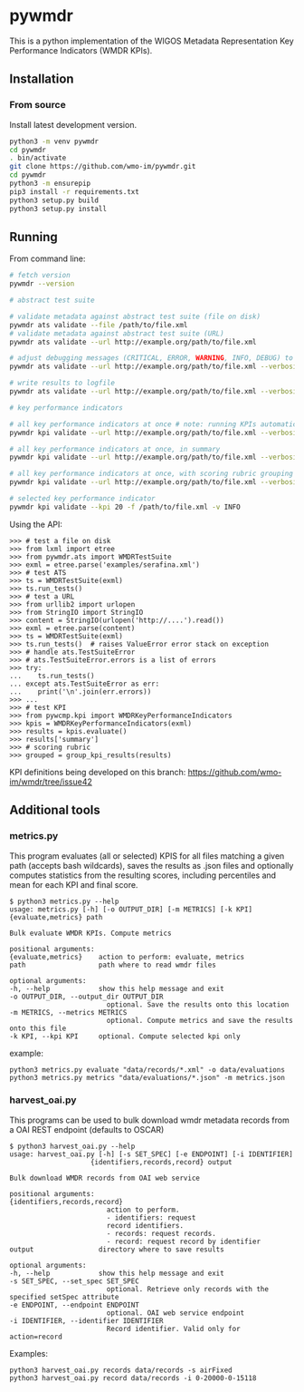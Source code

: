 # pywmdr

This is a python implementation of the WIGOS Metadata Representation Key Performance Indicators (WMDR KPIs).

## Installation

### From source

Install latest development version.

```bash
python3 -m venv pywmdr
cd pywmdr
. bin/activate
git clone https://github.com/wmo-im/pywmdr.git
cd pywmdr
python3 -m ensurepip
pip3 install -r requirements.txt
python3 setup.py build
python3 setup.py install
```
## Running 
From command line:
```bash
# fetch version
pywmdr --version

# abstract test suite

# validate metadata against abstract test suite (file on disk)
pywmdr ats validate --file /path/to/file.xml
# validate metadata against abstract test suite (URL)
pywmdr ats validate --url http://example.org/path/to/file.xml

# adjust debugging messages (CRITICAL, ERROR, WARNING, INFO, DEBUG) to stdout
pywmdr ats validate --url http://example.org/path/to/file.xml --verbosity DEBUG

# write results to logfile
pywmdr ats validate --url http://example.org/path/to/file.xml --verbosity DEBUG --logfile /tmp/foo.txt

# key performance indicators

# all key performance indicators at once # note: running KPIs automatically runs the ats
pywmdr kpi validate --url http://example.org/path/to/file.xml --verbosity DEBUG

# all key performance indicators at once, in summary
pywmdr kpi validate --url http://example.org/path/to/file.xml --verbosity DEBUG --summary

# all key performance indicators at once, with scoring rubric grouping
pywmdr kpi validate --url http://example.org/path/to/file.xml --verbosity DEBUG --group

# selected key performance indicator
pywmdr kpi validate --kpi 20 -f /path/to/file.xml -v INFO
```
Using the API:
```pycon
>>> # test a file on disk
>>> from lxml import etree
>>> from pywmdr.ats import WMDRTestSuite
>>> exml = etree.parse('examples/serafina.xml')
>>> # test ATS
>>> ts = WMDRTestSuite(exml)
>>> ts.run_tests() 
>>> # test a URL
>>> from urllib2 import urlopen
>>> from StringIO import StringIO
>>> content = StringIO(urlopen('http://....').read())
>>> exml = etree.parse(content)
>>> ts = WMDRTestSuite(exml)
>>> ts.run_tests()  # raises ValueError error stack on exception
>>> # handle ats.TestSuiteError
>>> # ats.TestSuiteError.errors is a list of errors
>>> try:
...    ts.run_tests()
... except ats.TestSuiteError as err:
...    print('\n'.join(err.errors))
>>> ...
>>> # test KPI
>>> from pywcmp.kpi import WMDRKeyPerformanceIndicators
>>> kpis = WMDRKeyPerformanceIndicators(exml)
>>> results = kpis.evaluate()
>>> results['summary']
>>> # scoring rubric
>>> grouped = group_kpi_results(results)
```

KPI definitions being developed on this branch: https://github.com/wmo-im/wmdr/tree/issue42

## Additional tools

### metrics.py

This program evaluates (all or selected) KPIS for all files matching a given path (accepts bash wildcards), saves the results as .json files and optionally computes statistics from the resulting scores, including percentiles and mean for each KPI and final score.

    $ python3 metrics.py --help
    usage: metrics.py [-h] [-o OUTPUT_DIR] [-m METRICS] [-k KPI] {evaluate,metrics} path

    Bulk evaluate WMDR KPIs. Compute metrics

    positional arguments:
    {evaluate,metrics}    action to perform: evaluate, metrics
    path                  path where to read wmdr files

    optional arguments:
    -h, --help            show this help message and exit
    -o OUTPUT_DIR, --output_dir OUTPUT_DIR
                            optional. Save the results onto this location
    -m METRICS, --metrics METRICS
                            optional. Compute metrics and save the results onto this file
    -k KPI, --kpi KPI     optional. Compute selected kpi only

example:

    python3 metrics.py evaluate "data/records/*.xml" -o data/evaluations
    python3 metrics.py metrics "data/evaluations/*.json" -m metrics.json

### harvest_oai.py

This programs can be used to bulk download wmdr metadata records from a OAI REST endpoint (defaults to OSCAR)

    $ python3 harvest_oai.py --help
    usage: harvest_oai.py [-h] [-s SET_SPEC] [-e ENDPOINT] [-i IDENTIFIER]
                        {identifiers,records,record} output

    Bulk download WMDR records from OAI web service

    positional arguments:
    {identifiers,records,record}
                            action to perform.
                            - identifiers: request
                            record identifiers.
                            - records: request records.
                            - record: request record by identifier
    output                directory where to save results

    optional arguments:
    -h, --help            show this help message and exit
    -s SET_SPEC, --set_spec SET_SPEC
                            optional. Retrieve only records with the specified setSpec attribute
    -e ENDPOINT, --endpoint ENDPOINT
                            optional. OAI web service endpoint
    -i IDENTIFIER, --identifier IDENTIFIER
                            Record identifier. Valid only for action=record

Examples:

    python3 harvest_oai.py records data/records -s airFixed
    python3 harvest_oai.py record data/records -i 0-20000-0-15118